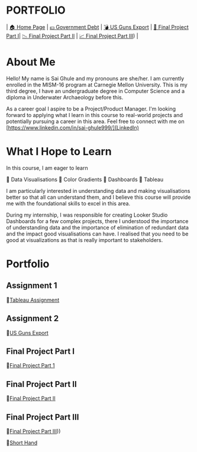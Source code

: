 # PORTFOLIO 

| [🏠 Home Page](https://ghulepati.github.io/ghule-portfolio/) | [💴 Government Debt](https://ghulepati.github.io/ghule-portfolio/Government_Debt.html) | [💣 US Guns Export](https://ghulepati.github.io/ghule-portfolio/Export.html) | [📝 Final Project Part I](https://ghulepati.github.io/ghule-portfolio/final_project_SaiGhule.html)| [📉 Final Project Part II](Final_Project_SaiGhule_Part_II.md) | [📈 Final Project Part III](https://ghulepati.github.io/ghule-portfolio/Final_project_SaiGhule_Part_III.html)) |

# About Me

Hello! My name is Sai Ghule and my pronouns are she/her. I am currently enrolled in the MISM-16 program at Carnegie Mellon University. This is my third degree, I have an undergraduate degree in Computer Science and a diploma in Underwater Archaeology before this.

As a career goal I aspire to be a Project/Product Manager. I'm looking forward to applying what I learn in this course to real-world projects and potentially pursuing a career in this area. Feel free to connect with me on [https://www.linkedin.com/in/sai-ghule999/](Linkedln)


# What I Hope to Learn

In this course, I am eager to learn 

🔸 Data Visualisations
🔸 Color Gradients
🔸 Dashboards
🔸 Tableau

I am particularly interested in understanding data and making visualisations better so that all can understand them, and I believe this course will provide me with the foundational skills to excel in this area. 

During my internship, I was responsible for creating Looker Studio Dashboards for a few complex projects, there I understood the importance of understanding data and the importance of elimination of redundant data and the impact good visualisations can have. I realised that you need to be good at visualizations as that is really important to stakeholders. 

# Portfolio

## Assignment 1

🔸[Tableau Assignment](Government_Debt.md)

## Assignment 2

🔸[US Guns Export](Export.md)

## Final Project Part I
🔸[Final Project Part 1](final_project_SaiGhule.md)

## Final Project Part II
🔸[Final Project Part II](Final_Project_SaiGhule_Part_II.md)

## Final Project Part III
🔸[Final Project Part III](Final_project_SaiGhule_Part_III.md)))

🔸[Short Hand ](https://carnegiemellon.shorthandstories.com/being-a-woman-in-the-21st-century/index.html)




